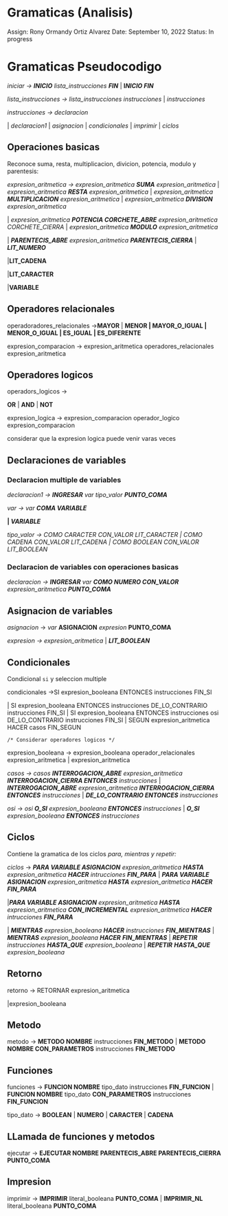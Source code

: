 # Gramaticas (Analisis)

Assign: Rony Ormandy Ortiz Alvarez
Date: September 10, 2022
Status: In progress

# Gramaticas Pseudocodigo

*iniciar → **INICIO*** *lista_instrucciones **FIN*** 
                 | **I*NICIO FIN***

*lista_instrucciones → lista_instrucciones instrucciones*
                                        | *instrucciones*

*instrucciones → declaracion*

| *declaracion1*
| *asignacion*
| *condicionales*
| *imprimir*
| *ciclos*

## Operaciones basicas

Reconoce suma, resta, multiplicacion, divicion,  potencia, modulo y parentesis:

*expresion_aritmetica → expresion_aritmetica **SUMA** expresion_aritmetica*
| *expresion_aritmetica **RESTA** expresion_aritmetica*
| *expresion_aritmetica **MULTIPLICACION** expresion_aritmetica*
| *expresion_aritmetica **DIVISION** expresion_aritmetica*

| *expresion_aritmetica **POTENCIA CORCHETE_ABRE** expresion_aritmetica CORCHETE_CIERRA*
| *expresion_aritmetica **MODULO** expresion_aritmetica*

| ***PARENTECIS_ABRE** expresion_aritmetica **PARENTECIS_CIERRA***
| ***LIT_NUMERO***

|**LIT_CADENA**

|**LIT_CARACTER**

|**VARIABLE**

## Operadores relacionales

operadoradores_relacionales →**MAYOR**
| **MENOR
| MAYOR_O_IGUAL
| MENOR_O_IGUAL
| ES_IGUAL
| ES_DIFERENTE**

expresion_comparacion → expresion_aritmetica operadores_relacionales expresion_aritmetica

## Operadores logicos

operadors_logicos → 

**OR**
| **AND**
| **NOT**

expresion_logica → expresion_comparacion operador_logico expresion_comparacion

considerar que la expresion logica puede venir varas veces

## Declaraciones de variables

### Declaracion multiple de variables

*declaracion1 →* ***INGRESAR*** *var tipo_valor* ***PUNTO_COMA***

*var → var **COMA VARIABLE***

 **| *VARIABLE***

*tipo_valor → **COMO CARACTER CON_VALOR LIT_CARACTER*
| *COMO CADENA CON_VALOR LIT_CADENA*
| *COMO BOOLEAN CON_VALOR LIT_BOOLEAN***

### Declaracion de variables con operaciones basicas

*declaracion →* ***INGRESAR*** *var   **COMO NUMERO CON_VALOR** expresion_aritmetica **PUNTO_COMA***

## Asignacion de variables

*asignacion*  → *var* **ASIGNACION** *expresion* **PUNTO_COMA**

*expresion → expresion_aritmetica*
                     | ***LIT_BOOLEAN***

## Condicionales

Condicional `si` y seleccion multiple

condicionales →SI expresion_booleana ENTONCES instrucciones FIN_SI

| SI expresion_booleana ENTONCES instrucciones DE_LO_CONTRARIO instrucciones FIN_SI
| SI expresion_booleana ENTONCES instrucciones osi DE_LO_CONTRARIO instrucciones FIN_SI
| SEGUN expresion_aritmetica HACER casos FIN_SEGUN

```
/* Considerar operadores logicos */
```

expresion_booleana → expresion_booleana operador_relacionales expresion_aritmetica
| expresion_aritmetica

*casos → casos **INTERROGACION_ABRE** expresion_aritmetica **INTERROGACION_CIERRA ENTONCES** instrucciones*
| ***INTERROGACION_ABRE** expresion_aritmetica **INTERROGACION_CIERRA ENTONCES** instrucciones*
| ***DE_LO_CONTRARIO ENTONCES** instrucciones*

*osi* → *osi **O_SI** expresion_booleana **ENTONCES** instrucciones*
| ***O_SI** expresion_booleana **ENTONCES** instrucciones*

## Ciclos

Contiene la gramatica de los ciclos *para, mientras y repetir:*

*ciclos* → ***PARA VARIABLE ASIGNACION** expresion_aritmetica **HASTA** expresion_aritmetica **HACER** intrucciones **FIN_PARA***
| ***PARA VARIABLE ASIGNACION** expresion_aritmetica **HASTA** expresion_aritmetica **HACER**  **FIN_PARA***

|***PARA VARIABLE ASIGNACION** expresion_aritmetica **HASTA** expresion_aritmetica **CON_INCREMENTAL** expresion_aritmetica  **HACER**  intrucciones **FIN_PARA***

| ***MIENTRAS** expresion_booleana **HACER** instrucciones **FIN_MIENTRAS***
| ***MIENTRAS** expresion_booleana **HACER** **FIN_MIENTRAS***
| ***REPETIR** instrucciones **HASTA_QUE** expresion_booleana*
| ***REPETIR** **HASTA_QUE** expresion_booleana*

## Retorno

retorno → RETORNAR  expresion_aritmetica

|expresion_booleana

## Metodo

metodo → **METODO NOMBRE** instrucciones **FIN_METODO**
| **METODO NOMBRE CON_PARAMETROS** instrucciones **FIN_METODO**

## Funciones

funciones → **FUNCION NOMBRE** tipo_dato instrucciones **FIN_FUNCION**
| **FUNCION NOMBRE** tipo_dato **CON_PARAMETROS** instrucciones **FIN_FUNCION**

tipo_dato → **BOOLEAN**
| **NUMERO**
| **CARACTER**
| **CADENA**

## LLamada de funciones y metodos

ejecutar → **EJECUTAR NOMBRE PARENTECIS_ABRE PARENTECIS_CIERRA PUNTO_COMA**

## Impresion

imprimir → **IMPRIMIR** literal_booleana **PUNTO_COMA**
| **IMPRIMIR_NL** literal_booleana **PUNTO_COMA**